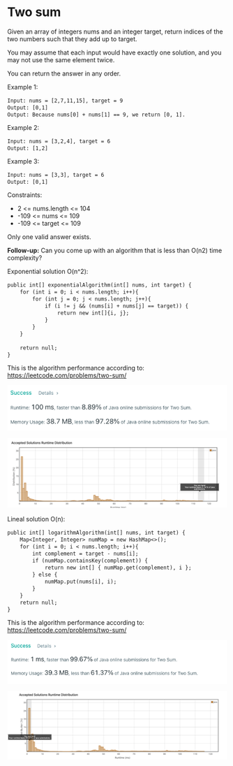 # Two sum

Given an array of integers nums and an integer target, return indices of the two numbers such that they add up to target.

You may assume that each input would have exactly one solution, and you may not use the same element twice.

You can return the answer in any order.



Example 1:

    Input: nums = [2,7,11,15], target = 9
    Output: [0,1]
    Output: Because nums[0] + nums[1] == 9, we return [0, 1].

Example 2:

    Input: nums = [3,2,4], target = 6
    Output: [1,2]

Example 3:

    Input: nums = [3,3], target = 6
    Output: [0,1]


Constraints:

- 2 <= nums.length <= 104
- -109 <= nums <= 109
- -109 <= target <= 109

Only one valid answer exists.


**Follow-up:** Can you come up with an algorithm that is less than O(n2) time complexity?

Exponential solution O(n^2):

    public int[] exponentialAlgorithm(int[] nums, int target) {
        for (int i = 0; i < nums.length; i++){
            for (int j = 0; j < nums.length; j++){
                if (i != j && (nums[i] + nums[j] == target)) {
                    return new int[]{i, j};
                }
            }
        }

        return null;
    }

This is the algorithm performance according to: https://leetcode.com/problems/two-sum/

![](exponential1.png)

![](exponential2.png)

Lineal solution O(n):

    public int[] logarithmAlgorithm(int[] nums, int target) {
        Map<Integer, Integer> numMap = new HashMap<>();
        for (int i = 0; i < nums.length; i++){
            int complement = target - nums[i];
            if (numMap.containsKey(complement)) {
                return new int[] { numMap.get(complement), i };
            } else {
                numMap.put(nums[i], i);
            }
        }
        return null;
    }

This is the algorithm performance according to: https://leetcode.com/problems/two-sum/

![](lineal1.png)

![](lineal2.png)